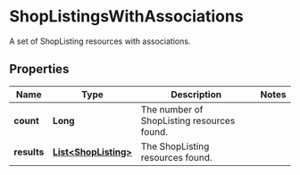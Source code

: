 

# ShopListingsWithAssociations

A set of ShopListing resources with associations.

## Properties

Name | Type | Description | Notes
------------ | ------------- | ------------- | -------------
**count** | **Long** | The number of ShopListing resources found. | 
**results** | [**List&lt;ShopListing&gt;**](ShopListing.md) | The ShopListing resources found. | 




